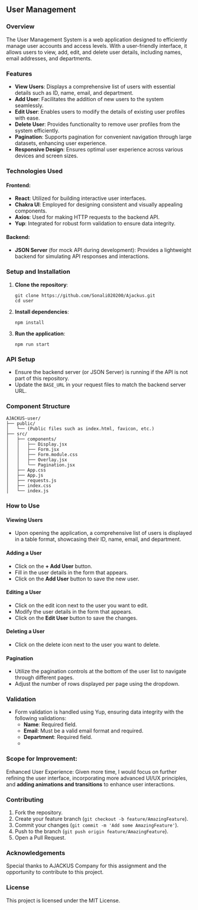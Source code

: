 

## User Management 

### Overview
The User Management System is a web application designed to efficiently manage user accounts and access levels. With a user-friendly interface, it allows users to view, add, edit, and delete user details, including names, email addresses, and departments.

### Features
- **View Users**: Displays a comprehensive list of users with essential details such as ID, name, email, and department.
- **Add User**: Facilitates the addition of new users to the system seamlessly.
- **Edit User**: Enables users to modify the details of existing user profiles with ease.
- **Delete User**: Provides functionality to remove user profiles from the system efficiently.
- **Pagination**: Supports pagination for convenient navigation through large datasets, enhancing user experience.
- **Responsive Design**: Ensures optimal user experience across various devices and screen sizes.

### Technologies Used

#### Frontend:
- **React**: Utilized for building interactive user interfaces.
- **Chakra UI**: Employed for designing consistent and visually appealing components.
- **Axios**: Used for making HTTP requests to the backend API.
- **Yup**: Integrated for robust form validation to ensure data integrity.

#### Backend:
- **JSON Server** (for mock API during development): Provides a lightweight backend for simulating API responses and interactions.

### Setup and Installation

1. **Clone the repository**:
    ```
    git clone https://github.com/Sonali020200/Ajackus.git
    cd user
    ```

2. **Install dependencies**:
    ```
    npm install
    ```

3. **Run the application**:
    ```
    npm run start
    ```

### API Setup

- Ensure the backend server (or JSON Server) is running if the API is not part of this repository.
- Update the `BASE_URL` in your request files to match the backend server URL.

### Component Structure
```
AJACKUS-user/
├── public/
│   └── (Public files such as index.html, favicon, etc.)
├── src/
│   ├── components/
│   │   ├── Display.jsx
│   │   ├── Form.jsx
│   │   ├── Form.module.css
│   │   ├── Overlay.jsx
│   │   └── Pagination.jsx
│   ├── App.css
│   ├── App.js
│   ├── requests.js
│   ├── index.css
│   └── index.js
```

### How to Use

#### Viewing Users
- Upon opening the application, a comprehensive list of users is displayed in a table format, showcasing their ID, name, email, and department.

#### Adding a User
- Click on the **+ Add User** button.
- Fill in the user details in the form that appears.
- Click on the **Add User** button to save the new user.

#### Editing a User
- Click on the edit icon next to the user you want to edit.
- Modify the user details in the form that appears.
- Click on the **Edit User** button to save the changes.

#### Deleting a User
- Click on the delete icon next to the user you want to delete.

#### Pagination
- Utilize the pagination controls at the bottom of the user list to navigate through different pages.
- Adjust the number of rows displayed per page using the dropdown.

### Validation
- Form validation is handled using Yup, ensuring data integrity with the following validations:
    - **Name**: Required field.
    - **Email**: Must be a valid email format and required.
    - **Department**: Required field.
    - 
### Scope for Improvement:
Enhanced User Experience: Given more time, I would focus on further refining the user interface, incorporating more advanced UI/UX principles, and **adding animations and transitions** to enhance user interactions. 

### Contributing
1. Fork the repository.
2. Create your feature branch (`git checkout -b feature/AmazingFeature`).
3. Commit your changes (`git commit -m 'Add some AmazingFeature'`).
4. Push to the branch (`git push origin feature/AmazingFeature`).
5. Open a Pull Request.

### Acknowledgements
Special thanks to AJACKUS Company for this assignment and the opportunity to contribute to this project.

### License
This project is licensed under the MIT License.
